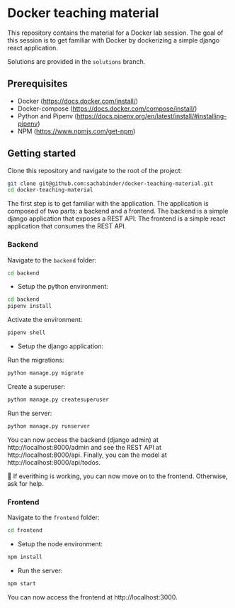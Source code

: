 # Docker teaching material

This repository contains the material for a Docker lab session. The goal of this session is to get familiar with Docker by dockerizing a simple django react application.

Solutions are provided in the `solutions` branch.

## Prerequisites

- Docker (https://docs.docker.com/install/)
- Docker-compose (https://docs.docker.com/compose/install/)
- Python and Pipenv (https://docs.pipenv.org/en/latest/install/#installing-pipenv)
- NPM (https://www.npmjs.com/get-npm)

## Getting started

Clone this repository and navigate to the root of the project:

```bash
git clone git@github.com:sachabinder/docker-teaching-material.git
cd docker-teaching-material
```

The first step is to get familiar with the application. The application is composed of two parts: a backend and a frontend. The backend is a simple django application that exposes a REST API. The frontend is a simple react application that consumes the REST API.

### Backend

Navigate to the `backend` folder:

```bash
cd backend
```

* Setup the python environment:

```bash
cd backend
pipenv install
```

Activate the environment:

```bash
pipenv shell
```

* Setup the django application:

Run the migrations:

```bash
python manage.py migrate
```

Create a superuser:

```bash
python manage.py createsuperuser
```

Run the server:

```bash
python manage.py runserver
```

You can now access the backend (django admin) at http://localhost:8000/admin and see the REST API at http://localhost:8000/api. Finally, you can the model at http://localhost:8000/api/todos.

:checkered_flag: If everithing is working, you can now move on to the frontend. Otherwise, ask for help.


### Frontend

Navigate to the `frontend` folder:

```bash
cd frontend
```

* Setup the node environment:

```bash
npm install
```

* Run the server:

```bash
npm start
```

You can now access the frontend at http://localhost:3000.

